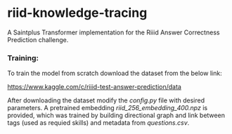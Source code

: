 # riid-knowledge-tracing
A Saintplus Transformer implementation for the Riiid Answer Correctness Prediction challenge. 


### Training:
To train the model from scratch download the dataset from the below link:

https://www.kaggle.com/c/riiid-test-answer-prediction/data

After downloading the dataset modify the *config.py* file with desired parameters. A pretrained embedding *riid_256_embedding_400.npz* is provided, which was trained by building directional graph and link between tags (used as requied skills) and metadata from *questions.csv*.  


